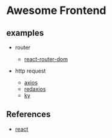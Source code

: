 # Awesome Frontend

## examples

- router
  - [react-router-dom]()

- http request
  - [axios]()
  - [redaxios]()
  - [ky]()

## References

- [react](https://reactjs.org/)
